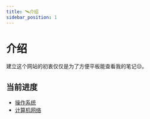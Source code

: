```yaml
---
title: 🛰️介绍
sidebar_position: 1
---
```


# 介绍

建立这个网站的初衷仅仅是为了方便平板能查看我的笔记😒。

## 当前进度
- [操作系统](/docs/category/操作系统)
- [计算机网络](/docs/category/计算机网络)
